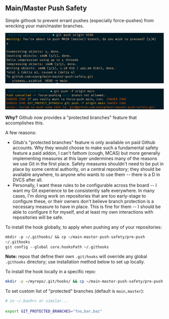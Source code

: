 Main/Master Push Safety
-----------------------

Simple githook to prevent errant pushes (especially force-pushes) from wrecking your main/master branches.

![demo 1](https://raw.githubusercontent.com/e2org/main-master-push-safety/main/example1.png)

![demo 2](https://raw.githubusercontent.com/e2org/main-master-push-safety/main/example2.png)

**Why?** Github now provides a "protected branches" feature that accomplishes this.

A few reasons:
- Gitub's "protected branches" feature is only available on paid Github accounts. Why they would choose to make such a fundamental safety feature a paid addon, I can't fathom (cough, MCAS) but more generally implementing measures at this layer undermines many of the reasons we use Git in the first place. Safety measures shouldn't need to be put in place by some central authority, on a central repository; they should be available anywhere, to anyone who wants to use them -- there is a D in DVCS after all.
- Personally, I want these rules to be configurable across the board -- I want my Git experience to be consistently safe everywhere. In many cases, I'm doing work on repositories that are too early-stage to configure these, or their owners don't believe branch protection is a necessary measure to have in place. This is fine for them -- I should be able to configure it for myself, and at least my own interactions with repositories will be safe.

To install the hook globally, to apply when pushing any of your repositories:
```
mkdir -p ~/.githooks/ && cp ~/main-master-push-safety/pre-push ~/.githooks
git config --global core.hooksPath ~/.githooks
```
**Note:** repos that define their own `.git/hooks` will override any global `.githooks` directory; use installation method below to set up locally.

To install the hook locally in a specific repo:
```sh
mkdir -p ~/myrepo/.git/hooks/ && cp ~/main-master-push-safety/pre-push ~/myrepo/.git/hooks
```

To set custom list of "protected" branches (default is `main,master`):
```sh
# in ~/.bashrc or similar...

export GIT_PROTECTED_BRANCHES="foo,bar,baz"
```

